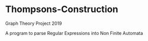 # Thompsons-Construction
Graph Theory Project 2019

A program to parse Regular Expressions into Non Finite Automata
